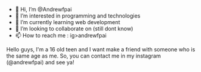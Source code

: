 - 👋 Hi, I’m @Andrewfpai
- 👀 I’m interested in programming and technologies
- 🌱 I’m currently learning web development
- 💞️ I’m looking to collaborate on (still dont know)
- 📫 How to reach me : ig>andrewfpai

Hello guys, I'm a 16 old teen and I want make a friend with someone who is the same age as me. So, you can contact me in my instagram (@andrewfpai) and see ya!

<!---
Andrewfpai/Andrewfpai is a ✨ special ✨ repository because its `README.md` (this file) appears on your GitHub profile.
You can click the Preview link to take a look at your changes.
--->

